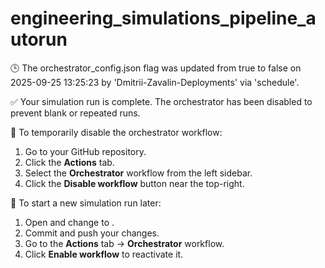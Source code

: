 # engineering_simulations_pipeline_autorun

🕒 The orchestrator_config.json flag was updated from true to false on 2025-09-25 13:25:23 by 'Dmitrii-Zavalin-Deployments' via 'schedule'.

✅ Your simulation run is complete. The orchestrator has been disabled to prevent blank or repeated runs.

🛑 To temporarily disable the orchestrator workflow:
1. Go to your GitHub repository.
2. Click the **Actions** tab.
3. Select the **Orchestrator** workflow from the left sidebar.
4. Click the **Disable workflow** button near the top-right.

🔄 To start a new simulation run later:
1. Open  and change  to .
2. Commit and push your changes.
3. Go to the **Actions** tab → **Orchestrator** workflow.
4. Click **Enable workflow** to reactivate it.
